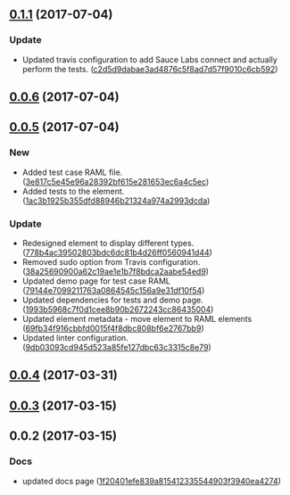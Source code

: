<a name="0.1.1"></a>
## [0.1.1](https://github.com/advanced-rest-client/raml-docs-types-viewer/compare/0.0.6...v0.1.1) (2017-07-04)


### Update

* Updated travis configuration to add Sauce Labs connect and actually perform the tests. ([c2d5d9dabae3ad4876c5f8ad7d57f9010c6cb592](https://github.com/advanced-rest-client/raml-docs-types-viewer/commit/c2d5d9dabae3ad4876c5f8ad7d57f9010c6cb592))



<a name="0.0.6"></a>
## [0.0.6](https://github.com/advanced-rest-client/raml-docs-types-viewer/compare/0.0.5...v0.0.6) (2017-07-04)




<a name="0.0.5"></a>
## [0.0.5](https://github.com/advanced-rest-client/raml-docs-types-viewer/compare/0.0.3...v0.0.5) (2017-07-04)


### New

* Added test case RAML file. ([3e817c5e45e96a28392bf615e281653ec6a4c5ec](https://github.com/advanced-rest-client/raml-docs-types-viewer/commit/3e817c5e45e96a28392bf615e281653ec6a4c5ec))
* Added tests to the element. ([1ac3b1925b355dfd88946b21324a974a2993dcda](https://github.com/advanced-rest-client/raml-docs-types-viewer/commit/1ac3b1925b355dfd88946b21324a974a2993dcda))

### Update

* Redesigned element to display different types. ([778b4ac39502803bdc6dc81b4d26ff0560941d44](https://github.com/advanced-rest-client/raml-docs-types-viewer/commit/778b4ac39502803bdc6dc81b4d26ff0560941d44))
* Removed sudo option from Travis configuration. ([38a25690900a62c19ae1e1b7f8bdca2aabe54ed9](https://github.com/advanced-rest-client/raml-docs-types-viewer/commit/38a25690900a62c19ae1e1b7f8bdca2aabe54ed9))
* Updated demo page for test case RAML ([79144e7099211763a0864545c156a9e31df10f54](https://github.com/advanced-rest-client/raml-docs-types-viewer/commit/79144e7099211763a0864545c156a9e31df10f54))
* Updated dependencies for tests and demo page. ([1993b5968c7f0d1cee8b90b2672243cc86435004](https://github.com/advanced-rest-client/raml-docs-types-viewer/commit/1993b5968c7f0d1cee8b90b2672243cc86435004))
* Updated element metadata - move element to RAML elements ([69fb34f916cbbfd0015f4f8dbc808bf6e2767bb9](https://github.com/advanced-rest-client/raml-docs-types-viewer/commit/69fb34f916cbbfd0015f4f8dbc808bf6e2767bb9))
* Updated linter configuration. ([9db03093cd945d523a85fe127dbc63c3315c8e79](https://github.com/advanced-rest-client/raml-docs-types-viewer/commit/9db03093cd945d523a85fe127dbc63c3315c8e79))



<a name="0.0.4"></a>
## [0.0.4](https://github.com/advanced-rest-client/raml-docs-types-viewer/compare/0.0.3...v0.0.4) (2017-03-31)




<a name="0.0.3"></a>
## [0.0.3](https://github.com/advanced-rest-client/raml-docs-types-viewer/compare/0.0.2...v0.0.3) (2017-03-15)




<a name="0.0.2"></a>
## 0.0.2 (2017-03-15)


### Docs

* updated docs page ([1f20401efe839a815412335544903f3940ea4274](https://github.com/advanced-rest-client/raml-docs-types-viewer/commit/1f20401efe839a815412335544903f3940ea4274))



